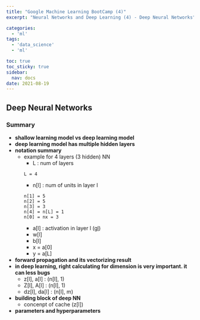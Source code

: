 ```yaml
---
title: "Google Machine Learning BootCamp (4)"
excerpt: "Neural Networks and Deep Learning (4) - Deep Neural Networks"

categories:
  - 'ml'
tags:
  - 'data_science'
  - 'ml'

toc: true
toc_sticky: true
sidebar:
  nav: docs
date: 2021-08-19
---
```


## Deep Neural Networks

### Summary
* **shallow learning model vs deep learning model**
* **deep learning model has multiple hidden layers**
* **notation summary**
  * example for 4 layers (3 hidden) NN
    * L : num of layers 
    ```
    L = 4
    ```
    * n[l] : num of units in layer l
    ```
    n[1] = 5
    n[2] = 5
    n[3] = 3
    n[4] = n[L] = 1
    n[0] = nx = 3
    ```
    * a[l] : activation in layer l (g[l](z[l]))
    * w[l]
    * b[l]
    * x = a[0]
    * y = a[L]
* **forward propagation and its vectorizing result**
* **in deep learning, right calculating for dimension is very important. it can less bugs**
  * z[l], a[l] : (n[l], 1)
  * Z[l], A[l] : (n[l], 1)
  * dz[l], da[l] : (n[l], m)
* **building block of deep NN** 
  * concenpt of cache (z[l])
* **parameters and hyperparameters**